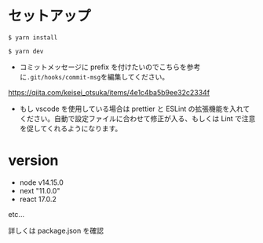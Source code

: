 # セットアップ

```
$ yarn install
```

```
$ yarn dev
```

- コミットメッセージに prefix を付けたいのでこちらを参考に`.git/hooks/commit-msg`を編集してください。

https://qiita.com/keisei_otsuka/items/4e1c4ba5b9ee32c2334f

- もし vscode を使用している場合は prettier と ESLint の拡張機能を入れてください。自動で設定ファイルに合わせて修正が入る、もしくは Lint で注意を促してくれるようになります。

# version

- node v14.15.0
- next "11.0.0"
- react 17.0.2

etc...

詳しくは package.json を確認
